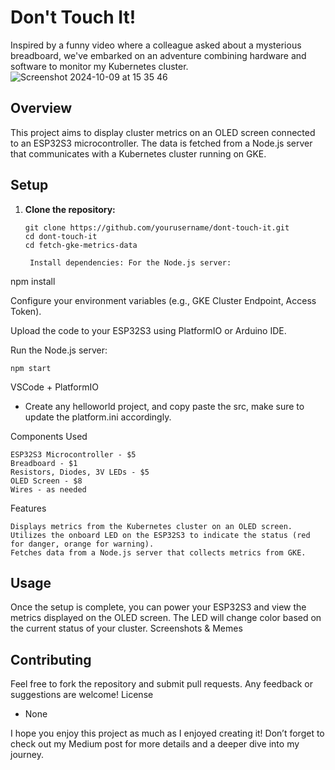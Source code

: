 # Don't Touch It!

Inspired by a funny video where a colleague asked about a mysterious breadboard, we've embarked on an adventure combining hardware and software to monitor my Kubernetes cluster.
![Screenshot 2024-10-09 at 15 35 46](https://github.com/user-attachments/assets/63dff54c-8176-4efa-9bce-1b4b0389b0d4)

## Overview

This project aims to display cluster metrics on an OLED screen connected to an ESP32S3 microcontroller. The data is fetched from a Node.js server that communicates with a Kubernetes cluster running on GKE.

## Setup

1. **Clone the repository:**
   ```
   git clone https://github.com/yourusername/dont-touch-it.git
   cd dont-touch-it
   cd fetch-gke-metrics-data

    Install dependencies: For the Node.js server:

npm install

Configure your environment variables (e.g., GKE Cluster Endpoint, Access Token).

Upload the code to your ESP32S3 using PlatformIO or Arduino IDE.

Run the Node.js server:

    npm start

VSCode + PlatformIO
- Create any helloworld project, and copy paste the src, make sure to update the platform.ini accordingly.

Components Used

    ESP32S3 Microcontroller - $5
    Breadboard - $1
    Resistors, Diodes, 3V LEDs - $5
    OLED Screen - $8
    Wires - as needed

Features

    Displays metrics from the Kubernetes cluster on an OLED screen.
    Utilizes the onboard LED on the ESP32S3 to indicate the status (red for danger, orange for warning).
    Fetches data from a Node.js server that collects metrics from GKE.

## Usage

Once the setup is complete, you can power your ESP32S3 and view the metrics displayed on the OLED screen. The LED will change color based on the current status of your cluster.
Screenshots & Memes

## Contributing

Feel free to fork the repository and submit pull requests. Any feedback or suggestions are welcome!
License
- None

I hope you enjoy this project as much as I enjoyed creating it! Don’t forget to check out my Medium post for more details and a deeper dive into my journey.
